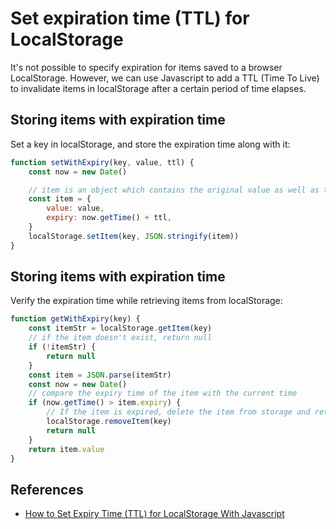 # Set expiration time (TTL) for LocalStorage

It's not possible to specify expiration for items saved to a browser LocalStorage. However, we can use Javascript to add a TTL (Time To Live) to invalidate items in localStorage after a certain period of time elapses.

## Storing items with expiration time

Set a key in localStorage, and store the expiration time along with it:

```javascript
function setWithExpiry(key, value, ttl) {
	const now = new Date()

	// item is an object which contains the original value as well as the time when it's supposed to expire
	const item = {
		value: value,
		expiry: now.getTime() + ttl,
	}
	localStorage.setItem(key, JSON.stringify(item))
}
```

## Storing items with expiration time

Verify the expiration time while retrieving items from localStorage:

```javascript
function getWithExpiry(key) {
	const itemStr = localStorage.getItem(key)
	// if the item doesn't exist, return null
	if (!itemStr) {
		return null
	}
	const item = JSON.parse(itemStr)
	const now = new Date()
	// compare the expiry time of the item with the current time
	if (now.getTime() > item.expiry) {
		// If the item is expired, delete the item from storage and return null
		localStorage.removeItem(key)
		return null
	}
	return item.value
}
```

## References 

- [How to Set Expiry Time (TTL) for LocalStorage With Javascript](https://www.sohamkamani.com/blog/javascript-localstorage-with-ttl-expiry/)
